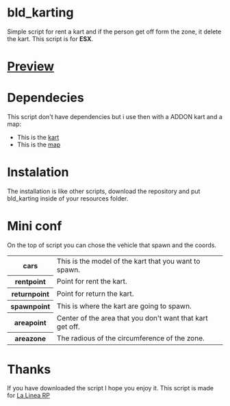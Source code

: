 # bld_karting
Simple script for rent a kart and if the person get off form the zone, it delete the kart. 
This script is for **ESX**.

# <a href="">Preview</a>

# Dependecies
This script don't have dependencies but i use then with a ADDON kart and a map:
- This is the <a href="">kart</a>
- This is the <a href="">map</a>

# Instalation
The installation is like other scripts, download the repository and put bld_karting inside of your resources folder.

# Mini conf
On the top of script you can chose the vehicle that spawn and the coords.
<table>
  <tr>
    <th>cars</th>
    <td>This is the model of the kart that you want to spawn.</td>
  </tr>
  <tr>
    <th>rentpoint</th>
    <td>Point for rent the kart.</td>
  </tr>
  <tr>
    <th>returnpoint</th>
    <td>Point for return the kart.</td>
  </tr>
  <tr>
    <th>spawnpoint</th>
    <td>This is where the kart are going to spawn.</td>
  </tr>
  <tr>
    <th>areapoint</th>
    <td>Center of the area that you don't want that kart get off.</td>
  </tr>
  <tr>
    <th>areazone</th>
    <td>The radious of the circumference of the zone.</td>
  </tr>
</table>

# Thanks
If you have downloaded the script I hope you enjoy it. This script is made for <a href="">La Linea RP</a>
